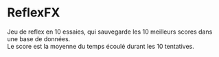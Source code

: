 # ReflexFX

Jeu de reflex en 10 essaies, qui sauvegarde les 10 meilleurs scores dans une base de données.<br/>
Le score est la moyenne du temps écoulé durant les 10 tentatives.
